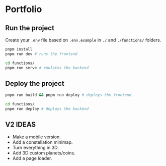 # Portfolio

## Run the project

Create your `.env` file based on `.env.example` in `./` and `./functions/` folders.

```sh
pnpm install
pnpm run dev # runs the frontend

cd functions/
pnpm run serve # emulates the backend
```

## Deploy the project

```sh
pnpm run build && pnpm run deploy # deploys the frontend

cd functions/
pnpm run deploy # deploys the backend
```

## V2 IDEAS

- Make a mobile version.
- Add a constellation minimap.
- Turn everything in 3D.
- Add 3D custom planets/coins.
- Add a page loader.
